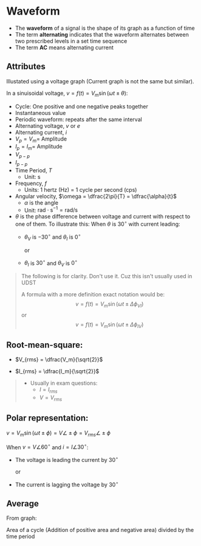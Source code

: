 # Waveform

- The **waveform** of a signal is the shape of its graph as a function of time
- The term **alternating** indicates that the waveform alternates between two prescribed levels in a set time sequence
- The term **AC** means alternating current


## Attributes

Illustated using a voltage graph (Current graph is not the same but similar).

In a sinuisoidal voltage, $v = f(t) = V_m \sin (\omega t \pm \theta)$: 
- Cycle: One positive and one negative peaks together
- Instantaneous value
- Periodic waveform: repeats after the same interval
- Alternating voltage, $v$ or $e$
- Alternating current, $i$
- $V_p=V_m=$ Amplitude
- $I_p=I_m=$ Amplitude
- $V_{p-p}$
- $I_{p-p}$
- Time Period, $T$
    - Unit: $\mathrm{s}$
- Frequency, $f$
    - Units: 1 hertz $\text{(Hz)}$ = 1 cycle per second $\text{(cps)}$
- Angular velocity, $\omega = \dfrac{2\pi}{T} = \dfrac{\alpha}{t}$
    - $\alpha$ is the angle
    - Unit: $\mathrm{rad\cdot s^{-1}=rad/s}$
- $\theta$ is the phase difference between voltage and current with respect to one of them. To illustrate this: When $\theta$ is $30^\circ$ with current leading:
    - $\theta_V$ is $-30^\circ$ and $\theta_I$ is $0^\circ$
    
        or
    - $\theta_I$ is $30^\circ$ and $\theta_V$ is $0^\circ$

> The following is for clarity. Don't use it. Cuz this isn't usually used in UDST
>
> A formula with a more definition exact notation would be:
>    $$v = f(t) = V_m \sin (\omega t \pm \Delta\phi_{VI})$$
>    or
>    $$v = f(t) = V_m \sin (\omega t \pm \Delta\phi_{IV})$$

## Root-mean-square:

- $V_{rms} = \dfrac{V_m}{\sqrt{2}}$

- $I_{rms} = \dfrac{I_m}{\sqrt{2}}$

> - Usually in exam questions:
>    - $I=I_{rms}$
>    - $V=V_{rms}$

## Polar representation:

$v = V_m \sin (\omega t \pm \phi) = V \angle \pm \phi = V_{rms} \angle \pm \phi$

When $v = V\angle 60^\circ$ and $i = I \angle 30^\circ$:
- The voltage is leading the current by $30^\circ$

    or
 
- The current is lagging the voltage by $30^\circ$

## Average

From graph:

Area of a cycle (Addition of positive area and negative area) divided by the time period